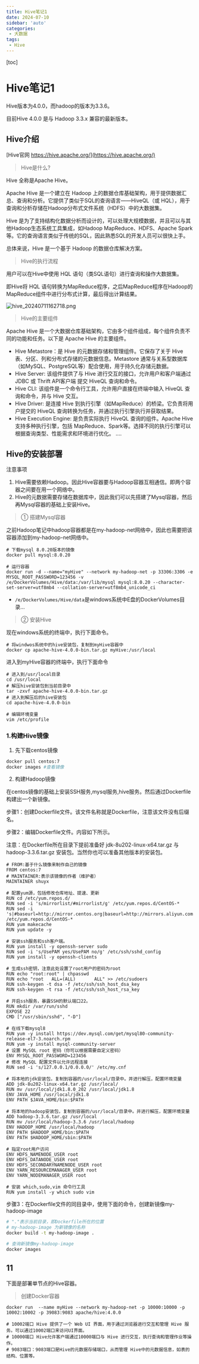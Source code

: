 ```yaml
---
title: Hive笔记1
date: 2024-07-10
sidebar: 'auto'
categories: 
 - 大数据
tags:
 - Hive
---
```


[toc]

# Hive笔记1

Hive版本为4.0.0，而hadoop的版本为3.3.6。

目前Hive 4.0.0 是与 Hadoop 3.3.x 兼容的最新版本。

## Hive介绍

[Hive官网 https://hive.apache.org/](https://hive.apache.org/)

> Hive是什么?

Hive 全称是Apache Hive。

Apache Hive 是一个建立在 Hadoop 上的数据仓库基础架构，用于提供数据汇总、查询和分析。它提供了类似于SQL的查询语言——HiveQL（或 HQL），用于查询和分析存储在Hadoop分布式文件系统（HDFS）中的大数据集。

Hive 是为了支持结构化数据分析而设计的，可以处理大规模数据，并且可以与其他Hadoop生态系统工具集成，如Hadoop MapReduce、HDFS、Apache Spark等。它的查询语言类似于传统的SQL，因此熟悉SQL的开发人员可以很快上手。

总体来说，Hive 是一个基于 Hadoop 的数据仓库解决方案。

> Hive的执行流程

用户可以在Hive中使用 HQL 语句（类SQL语句）进行查询和操作大数据集。

即Hive将 HQL 语句转换为MapReduce程序，之后MapReduce程序在Hadoop的MapReduce组件中进行分布式计算，最后得出计算结果。

![hive_20240711162718.png](../blog_img/hive_20240711162718.png)

> Hive的主要组件

Apache Hive 是一个大数据仓库基础架构，它由多个组件组成，每个组件负责不同的功能和任务。以下是 Apache Hive 的主要组件。

- Hive Metastore：是 Hive 的元数据存储和管理组件。它保存了关于 Hive 表、分区、列和分布式存储的元数据信息。Metastore 通常与关系型数据库（如MySQL、PostgreSQL等）配合使用，用于持久化存储元数据。
- Hive Server: 该组件提供了与 Hive 进行交互的接口，允许用户和客户端通过 JDBC 或 Thrift API客户端 提交 HiveQL 查询和命令。
- Hive CLI: 该组件是一个命令行工具，允许用户直接在终端中输入 HiveQL 查询和命令，并与 Hive 交互。
- Hive Driver: 是连接 Hive 到执行引擎（如MapReduce）的桥梁。它负责将用户提交的 HiveQL 查询转换为任务，并通过执行引擎执行并获取结果。
- Hive Execution Engine: 是负责实际执行 HiveQL 查询的组件。Apache Hive 支持多种执行引擎，包括 MapReduce、Spark等。选择不同的执行引擎可以根据查询类型、性能需求和环境进行优化。 
....


## Hive的安装部署

注意事项
1. Hive需要依赖Hadoop。因此Hive容器要与Hadoop容器互相通信。即两个容器之间要在用一个网络中。
2. Hive的元数据需要存储在数据库中，因此我们可以先搭建了Mysql容器，然后再Mysql容器的基础上安装Hive。

> ① 搭建Mysql容器

之前Hadoop笔记中hadoop容器都是在my-hadoop-net网络中，因此也需要把该容器添加到my-hadoop-net网络中。

```shell
# 下载mysql 8.0.20版本的镜像
docker pull mysql:8.0.20

# 运行容器
docker run -d --name="myHive" --network my-hadoop-net -p 33306:3306 -e MYSQL_ROOT_PASSWORD=123456 -v /e/DockerVolumes/Hive/data:/var/lib/mysql mysql:8.0.20 --character-set-server=utf8mb4 --collation-server=utf8mb4_unicode_ci
```

- `/e/DockerVolumes/Hive/data`是windows系统中E盘的DockerVolumes目录...


> ② 安装Hive

现在windows系统的终端中，执行下面命令。
```shell
# 将windwos系统中的hive安装包，复制到myHive容器中
docker cp apache-hive-4.0.0-bin.tar.gz myHive:/usr/local
```

进入到myHive容器的终端中，执行下面命令
```shell
# 进入到/usr/local目录
cd /usr/local
# 解压hive安装包到当前目录中
tar -zxvf apache-hive-4.0.0-bin.tar.gz
# 进入到解压后的hive安装包
cd apache-hive-4.0.0-bin

# 编辑环境变量
vim /etc/profile

```

### 1.构建Hive镜像

1. 先下载centos镜像

```bash
docker pull centos:7
docker images #查看镜像
```

2. 构建Hadoop镜像

在centos镜像的基础上安装SSH服务,mysql服务,hive服务。然后通过Dockerfile构建出一个新镜像。

步骤1：创建Dockerfile文件。该文件名称就是Dockerfile，注意该文件没有后缀名。

步骤2：编辑Dockerfile文件。内容如下所示。

注意：在Dockerfile所在目录下提前准备好 jdk-8u202-linux-x64.tar.gz 与 hadoop-3.3.6.tar.gz 安装包。当然你也可以准备其他版本的安装包。

```shell
# FROM:基于什么镜像来制作自己的镜像
FROM centos:7
# MAINTAINER:表示该镜像的作者（维护者）
MAINTAINER shuyx

# 配置yum源，包括修改仓库地址、提速、更新
RUN cd /etc/yum.repos.d/
RUN sed -i 's/mirrorlist/#mirrorlist/g' /etc/yum.repos.d/CentOS-*
RUN sed -i 's|#baseurl=http://mirror.centos.org|baseurl=http://mirrors.aliyun.com|g' /etc/yum.repos.d/CentOS-*
RUN yum makecache
RUN yum update -y

# 安装ssh服务和ssh客户端。
RUN yum install -y openssh-server sudo
RUN sed -i 's/UsePAM yes/UsePAM no/g' /etc/ssh/sshd_config
RUN yum install -y openssh-clients

# 生成ssh密钥，注意此处设置了root用户的密码为root
RUN echo "root:root" | chpasswd
RUN echo "root   ALL=(ALL)       ALL" >> /etc/sudoers
RUN ssh-keygen -t dsa -f /etc/ssh/ssh_host_dsa_key
RUN ssh-keygen -t rsa -f /etc/ssh/ssh_host_rsa_key

# 开启ssh服务，暴露SSH的默认端口22。
RUN mkdir /var/run/sshd
EXPOSE 22
CMD ["/usr/sbin/sshd", "-D"]

# 在线下载mysql8
RUN yum -y install https://dev.mysql.com/get/mysql80-community-release-el7-3.noarch.rpm
RUN yum -y install mysql-community-server
# 设置 MySQL root 密码（你可以根据需要自定义密码）
ENV MYSQL_ROOT_PASSWORD=123456
# 修改 MySQL 配置文件以允许远程连接
RUN sed -i 's/127.0.0.1/0.0.0.0/' /etc/my.cnf

# 将本地的jdk安装包，复制到容器的/usr/local/目录中。并进行解压，配置环境变量
ADD jdk-8u202-linux-x64.tar.gz /usr/local/
RUN mv /usr/local/jdk1.8.0_202 /usr/local/jdk1.8
ENV JAVA_HOME /usr/local/jdk1.8
ENV PATH $JAVA_HOME/bin:$PATH

# 将本地的hadoop安装包，复制到容器的/usr/local/目录中。并进行解压，配置环境变量
ADD hadoop-3.3.6.tar.gz /usr/local
RUN mv /usr/local/hadoop-3.3.6 /usr/local/hadoop
ENV HADOOP_HOME /usr/local/hadoop
ENV PATH $HADOOP_HOME/bin:$PATH
ENV PATH $HADOOP_HOME/sbin:$PATH

# 指定root用户访问
ENV HDFS_NAMENODE_USER root
ENV HDFS_DATANODE_USER root
ENV HDFS_SECONDARYNAMENODE_USER root
ENV YARN_RESOURCEMANAGER_USER root
ENV YARN_NODEMANAGER_USER root

# 安装 which,sudo,vim 命令行工具
RUN yum install -y which sudo vim
```

步骤3：在Dockerfile文件的同目录中，使用下面的命令，创建新镜像my-hadoop-image

```sh
# "."表示当前目录，即Dockerfile所在的位置
# my-hadoop-image 为新镜像的名称
docker build -t my-hadoop-image .

# 查询新镜像my-hadoop-image
docker images
```

## 11

下面是部署单节点的Hive容器。

> 创建Docker容器

```shell
docker run  --name myHive --network my-hadoop-net -p 10000:10000 -p 10002:10002 -p 39083:9083 apache/hive:4.0.0

# 10002端口 Hive 提供了一个 Web UI 界面，用于通过浏览器进行交互和管理 Hive 服务。可以通过10002端口来访问UI界面。
# 10000端口 Hive允许客户端通过10000端口与 Hive 进行交互，执行查询和管理作业等操作。
# 9083端口：9083端口是Hive的元数据存储端口，从而管理 Hive中的元数据信息，如表的结构、位置等。
```



